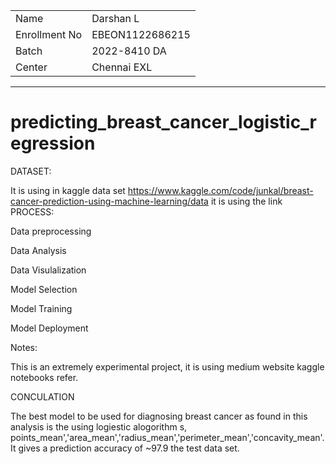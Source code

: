 <table align="center">
  <tr>
    <td>Name</td>
    <td>Darshan L</td>
  </tr>
  <tr>
    <td>Enrollment No</td>
    <td>EBEON1122686215</td>
  </tr>
  <tr>
    <td>Batch</td>
    <td>2022-8410 DA</td>
  </tr>
  <tr>
    <td>Center</td>
    <td>Chennai EXL</td>
  </tr>
 </table>
 <hr>
<h1 align="left">predicting_breast_cancer_logistic_regression</h1>
<p align=left>
  DATASET:

It is using in kaggle data set https://www.kaggle.com/code/junkal/breast-cancer-prediction-using-machine-learning/data it is using the link
  PROCESS:

Data preprocessing

Data Analysis

Data Visulalization

Model Selection

Model Training

Model Deployment

Notes:

This is an extremely experimental project, it is using medium website kaggle notebooks refer.

CONCULATION

The best model to be used for diagnosing breast cancer as found in this analysis is the using logiestic alogorithm s, points_mean','area_mean','radius_mean','perimeter_mean','concavity_mean'. It gives a prediction accuracy of ~97.9 the test data set.
